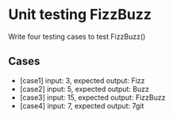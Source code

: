 # Unit testing FizzBuzz
Write four testing cases to test FizzBuzz()

## Cases
- [case1] input: 3, expected output: Fizz
- [case2] input: 5, expected output: Buzz
- [case3] input: 15, expected output: FizzBuzz
- [case4] input: 7, expected output: 7git